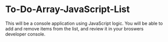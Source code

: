 # To-Do-Array-JavaScript-List

This will be a console application using JavaScript logic.  You will be able to add and remove items from the list, and review it in your broswers developer console.  
